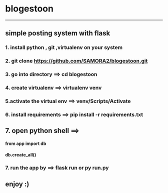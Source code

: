 # blogestoon

--------------------------------
simple posting system with flask
--------------------------------

### 1. install python , git ,virtualenv on your system
### 2. git clone https://github.com/SAMORA2/blogestoon.git
### 3. go into directory  ==> cd blogestoon
### 4. create virtualenv   ==>  virtualenv venv
### 5.activate the virtual env ==> venv/Scripts/Activate
### 6. install requirements ==>  pip install -r requirements.txt

## 7. open python shell ==> 
####  from app import db
 
#### db.create_all()

### 7. run the app by ==> flask run   or   py run.py

## enjoy :)

